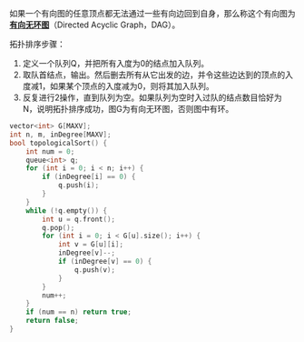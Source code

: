 如果一个有向图的任意顶点都无法通过一些有向边回到自身，那么称这个有向图为<u>**有向无环图**</u>（Directed Acyclic Graph，DAG）。

拓扑排序步骤：

1. 定义一个队列Q，并把所有入度为0的结点加入队列。
2. 取队首结点，输出。然后删去所有从它出发的边，并令这些边达到的顶点的入度减1，如果某个顶点的入度减为0，则将其加入队列。
3. 反复进行2操作，直到队列为空。如果队列为空时入过队的结点数目恰好为N，说明拓扑排序成功，图G为有向无环图，否则图中有环。

```c++
vector<int> G[MAXV];
int n, m, inDegree[MAXV];
bool topologicalSort() {
    int num = 0;
    queue<int> q;
    for (int i = 0; i < n; i++) {
        if (inDegree[i] == 0) {
            q.push(i);
        }
    }
    while (!q.empty()) {
        int u = q.front();
        q.pop();
        for (int i = 0; i < G[u].size(); i++) {
            int v = G[u][i];
            inDegree[v]--;
            if (inDegree[v] == 0) {
                q.push(v);
            }
        }
        num++;
    }
    if (num == n) return true;
    return false;
}
```

